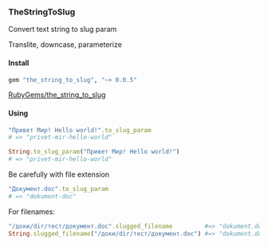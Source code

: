 ### TheStringToSlug

Convert text string to slug param

Translite, downcase, parameterize

#### Install

```ruby
gem "the_string_to_slug", "~> 0.0.5"
```

<a href="http://rubygems.org/gems/the_string_to_slug">RubyGems/the_string_to_slug</a>

#### Using

```ruby
"Привет Мир! Hello world!".to_slug_param
# => "privet-mir-hello-world"

String.to_slug_param("Привет Мир! Hello world!")
# => "privet-mir-hello-world"
```

Be carefully with file extension

```ruby
"Документ.doc".to_slug_param
# => "dokument-doc"
```

For filenames:

```ruby
"/доки/dir/тест/документ.doc".slugged_filename         #=> "dokument.doc"
String.slugged_filename("/доки/dir/тест/документ.doc") #=> "dokument.doc"
```